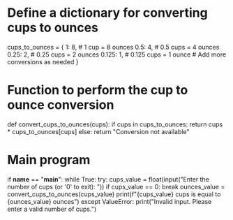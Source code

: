 # Define a dictionary for converting cups to ounces
cups_to_ounces = {
    1: 8,       # 1 cup = 8 ounces
    0.5: 4,     # 0.5 cups = 4 ounces
    0.25: 2,    # 0.25 cups = 2 ounces
    0.125: 1,   # 0.125 cups = 1 ounce
    # Add more conversions as needed
}

# Function to perform the cup to ounce conversion
def convert_cups_to_ounces(cups):
    if cups in cups_to_ounces:
        return cups * cups_to_ounces[cups]
    else:
        return "Conversion not available"

# Main program
if __name__ == "__main__":
    while True:
        try:
            cups_value = float(input("Enter the number of cups (or '0' to exit): "))
            if cups_value == 0:
                break
            ounces_value = convert_cups_to_ounces(cups_value)
            print(f"{cups_value} cups is equal to {ounces_value} ounces")
        except ValueError:
            print("Invalid input. Please enter a valid number of cups.")
